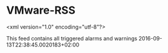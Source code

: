# VMware-RSS
 <xml version="1.0" encoding="utf-8"?>  
 <feed xmlns="http://www.w3.org/2005/Atom">  
   <title>Triggered Alarms Feed</title>  
   <subtitle>This feed contains all triggered alarms and warnings</subtitle>  
   <link href="https://communities.vmware.com/community/feeds/allcontent?community=3873" rel="self" />  
   <link href="https://communities.vmware.com/community/feeds/allcontent?community=3873" />  
   <updated>2016-09-13T22:38:45.0020183+02:00</updated>  
 </feed>  
